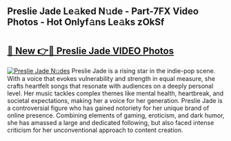 ## Preslie Jade Le𝚊ked N𝚞de - Part-7FX Video Photos - Hot Onlyf𝚊ns Le𝚊ks zOkSf

# <h2><a href="http://ab45469.deff.icu/?id=Preslie+Jade">🔗 New 👉🔴 Preslie Jade VIDEO Photos</a></h2>

[![Preslie Jade N𝚞des](https://i.imgur.com/rIISA9y.gif)](http://ab45469.deff.icu/?id=Preslie+Jade)
Preslie Jade is a rising star in the indie-pop scene. With a voice that evokes vulnerability and strength in equal measure, she crafts heartfelt songs that resonate with audiences on a deeply personal level. Her music tackles complex themes like mental health, heartbreak, and societal expectations, making her a voice for her generation. Preslie Jade is a controversial figure who has gained notoriety for her unique brand of online presence. Combining elements of gaming, eroticism, and dark humor, she has amassed a large and dedicated following, but also faced intense criticism for her unconventional approach to content creation.
